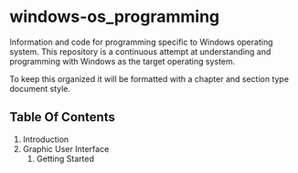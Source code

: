 # windows-os_programming
Information and code for programming specific to Windows operating system. 
This repository is a continuous attempt at understanding and programming with Windows as the target operating system.

To keep this organized it will be formatted with a chapter and section type document style.

## Table Of Contents

1. Introduction
1. Graphic User Interface
   1. Getting Started